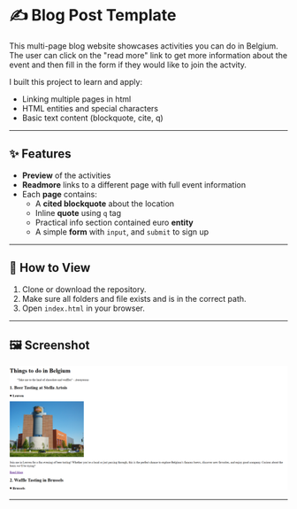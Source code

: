 # ✍️ Blog Post Template

This multi-page blog website showcases activities you can do in Belgium. The user can click on the "read more" link to get more information about the event and then fill in the form if they would like to join the actvity.

I built this project to learn and apply:

- Linking multiple pages in html
- HTML entities and special characters
- Basic text content (blockquote, cite, q)

---

## ✨ Features

- **Preview** of the activities
- **Readmore** links to a different page with full event information
- Each **page** contains:
  - A **cited blockquote** about the location
  - Inline **quote** using `q` tag
  - Practical info section contained euro **entity**
  - A simple **form** with `input`, and `submit` to sign up

---

## 🚀 How to View

1. Clone or download the repository.
2. Make sure all folders and file exists and is in the correct path.
3. Open `index.html` in your browser.

---

## 🖼️ Screenshot

![alt text](screenshot.png)

---
